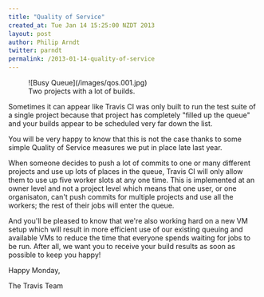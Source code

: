 ```yaml
---
title: "Quality of Service"
created_at: Tue Jan 14 15:25:00 NZDT 2013
layout: post
author: Philip Arndt
twitter: parndt
permalink: /2013-01-14-quality-of-service
---
```


<figure class="small right">
  ![Busy Queue](/images/qos.001.jpg)
  <figcaption>Two projects with a lot of builds.</figcaption>
</figure>

Sometimes it can appear like Travis CI was only built to run the test suite of a single project because that project has completely "filled up the queue" and your builds appear to be scheduled very far down the list.

You will be very happy to know that this is not the case thanks to some simple Quality of Service measures we put in place late last year.

When someone decides to push a lot of commits to one or many different projects and use up lots of places in the queue, Travis CI will only allow them to use up five worker slots at any one time. This is implemented at an owner level and not a project level which means that one user, or one organisaton, can't push commits for multiple projects and use all the workers; the rest of their jobs will enter the queue.

And you'll be pleased to know that we're also working hard on a new VM setup which will result in more efficient use of our existing queuing and available VMs to reduce the time that everyone spends waiting for jobs to be run.  After all, we want you to receive your build results as soon as possible to keep you happy!

Happy Monday,

The Travis Team
